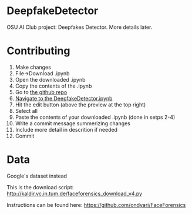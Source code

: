 # DeepfakeDetector

OSU AI Club project: Deepfakes Detector. More details later.

# Contributing
1. Make changes
2. File->Download .ipynb
3. Open the downloaded .ipynb
4. Copy the contents of the .ipynb
5. Go to [the github repo](https://github.com/osuai/DeepfakeDetector)
6. [Navigate to the DeepfakeDetector.ipynb](https://github.com/osuai/DeepfakeDetector/blob/master/DeepFakeDetector.ipynb)
7. Hit the edit button (above the preview at the top right)
8. Select all
9. Paste the contents of your downloaded .ipynb (done in setps 2-4)
10. Write a commit message summerizing changes
11. Include more detail in descrition if needed
12. Commit

# Data
Google's dataset instead

This is the download script: http://kaldir.vc.in.tum.de/faceforensics_download_v4.py

Instructions can be found here: https://github.com/ondyari/FaceForensics
